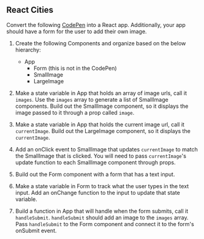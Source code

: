 ## React Cities

Convert the following [CodePen](https://codepen.io/jkeohan/pen/850f8454693590e9772f8d0f6c2f44c8) into a React app. Additionally, your app should have a form for the user to add their own image.

1. Create the following Components and organize based on the below hierarchy:
    - App
      - Form (this is not in the CodePen)
      - SmallImage
      - LargeImage

1. Make a state variable in App that holds an array of image urls, call it `images`. Use the `images` array to generate a list of SmallImage components. Build out the SmallImage component, so it displays the image passed to it through a prop called `image`.

1. Make a state variable in App that holds the current image url, call it `currentImage`. Build out the LargeImage component, so it displays the `currentImage`.

1. Add an onClick event to SmallImage that updates `currentImage` to match the SmallImage that is clicked. You will need to pass `currentImage`'s update function to each SmallImage component through props.

1. Build out the Form component with a form that has a text input.

1. Make a state variable in Form to track what the user types in the text input. Add an onChange function to the input to update that state variable.

1. Build a function in App that will handle when the form submits, call it `handleSubmit`. `handleSubmit` should add an image to the `images` array. Pass `handleSubmit` to the Form component and connect it to the form's onSubmit event.